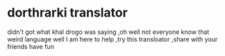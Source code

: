 # dorthrarki translator

didn't got what khal drogo was saying ,oh well not everyone know that weird language 
well I am here to help ,try this transloator ,share with your friends have fun
